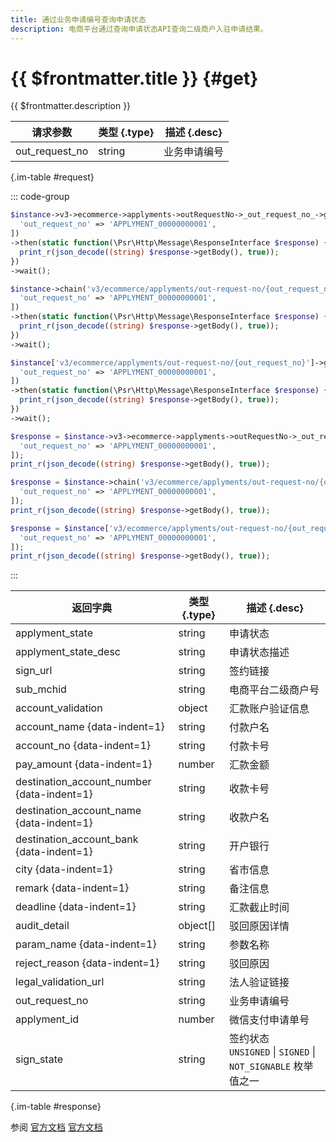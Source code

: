 ```yaml
---
title: 通过业务申请编号查询申请状态
description: 电商平台通过查询申请状态API查询二级商户入驻申请结果。
---
```


# {{ $frontmatter.title }} {#get}

{{ $frontmatter.description }}

| 请求参数 | 类型 {.type} | 描述 {.desc}
| --- | --- | ---
| out_request_no | string | 业务申请编号

{.im-table #request}

::: code-group

```php [异步纯链式]
$instance->v3->ecommerce->applyments->outRequestNo->_out_request_no_->getAsync([
  'out_request_no' => 'APPLYMENT_00000000001',
])
->then(static function(\Psr\Http\Message\ResponseInterface $response) {
  print_r(json_decode((string) $response->getBody(), true));
})
->wait();
```

```php [异步声明式]
$instance->chain('v3/ecommerce/applyments/out-request-no/{out_request_no}')->getAsync([
  'out_request_no' => 'APPLYMENT_00000000001',
])
->then(static function(\Psr\Http\Message\ResponseInterface $response) {
  print_r(json_decode((string) $response->getBody(), true));
})
->wait();
```

```php [异步属性式]
$instance['v3/ecommerce/applyments/out-request-no/{out_request_no}']->getAsync([
  'out_request_no' => 'APPLYMENT_00000000001',
])
->then(static function(\Psr\Http\Message\ResponseInterface $response) {
  print_r(json_decode((string) $response->getBody(), true));
})
->wait();
```

```php [同步纯链式]
$response = $instance->v3->ecommerce->applyments->outRequestNo->_out_request_no_->get([
  'out_request_no' => 'APPLYMENT_00000000001',
]);
print_r(json_decode((string) $response->getBody(), true));
```

```php [同步声明式]
$response = $instance->chain('v3/ecommerce/applyments/out-request-no/{out_request_no}')->get([
  'out_request_no' => 'APPLYMENT_00000000001',
]);
print_r(json_decode((string) $response->getBody(), true));
```

```php [同步属性式]
$response = $instance['v3/ecommerce/applyments/out-request-no/{out_request_no}']->get([
  'out_request_no' => 'APPLYMENT_00000000001',
]);
print_r(json_decode((string) $response->getBody(), true));
```

:::

| 返回字典 | 类型 {.type} | 描述 {.desc}
| --- | --- | ---
| applyment_state | string | 申请状态
| applyment_state_desc | string | 申请状态描述
| sign_url | string | 签约链接
| sub_mchid | string | 电商平台二级商户号
| account_validation | object | 汇款账户验证信息
| account_name {data-indent=1} | string | 付款户名
| account_no {data-indent=1} | string | 付款卡号
| pay_amount {data-indent=1} | number | 汇款金额
| destination_account_number {data-indent=1} | string | 收款卡号
| destination_account_name {data-indent=1} | string | 收款户名
| destination_account_bank {data-indent=1} | string | 开户银行
| city {data-indent=1} | string | 省市信息
| remark {data-indent=1} | string | 备注信息
| deadline {data-indent=1} | string | 汇款截止时间
| audit_detail | object[] | 驳回原因详情
| param_name {data-indent=1} | string | 参数名称
| reject_reason {data-indent=1} | string | 驳回原因
| legal_validation_url | string | 法人验证链接
| out_request_no | string | 业务申请编号
| applyment_id | number | 微信支付申请单号
| sign_state | string | 签约状态<br/>`UNSIGNED` \| `SIGNED` \| `NOT_SIGNABLE` 枚举值之一

{.im-table #response}

参阅 [官方文档](https://pay.weixin.qq.com/wiki/doc/apiv3/wxpay/ecommerce/applyments/chapter3_2.shtml) [官方文档](https://pay.weixin.qq.com/docs/partner/apis/ecommerce-merchant-application/applyment/get-state-by-out-request-no.html)

